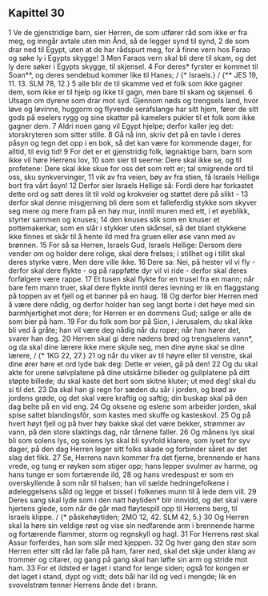 ## Kapittel 30

1 Ve de gjenstridige barn, sier Herren, de som utfører råd som ikke er fra meg, og inngår avtale uten min Ånd, så de legger synd til synd,
2 de som drar ned til Egypt, uten at de har rådspurt meg, for å finne vern hos Farao og søke ly i Egypts skygge!
3 Men Faraos vern skal bli dere til skam, og det ly dere søker i Egypts skygge, til skjensel.
4 For deres* fyrster er kommet til Soan**, og deres sendebud kommer like til Hanes; / {* Israels.} / {** JES 19, 11. 13. SLM 78, 12.}
5 alle blir de til skamme ved et folk som ikke gagner dem, som ikke er til hjelp og ikke til gagn, men bare til skam og skjensel.
6 Utsagn om dyrene som drar mot syd. Gjennom nøds og trengsels land, hvor løve og løvinne, huggorm og flyvende serafslange har sitt hjem, fører de sitt gods på eselers rygg og sine skatter på kamelers pukler til et folk som ikke gagner dem.
7 Aldri noen gang vil Egypt hjelpe; derfor kaller jeg det: storskryteren som sitter stille.
8 Gå nå inn, skriv det på en tavle i deres påsyn og tegn det opp i en bok, så det kan være for kommende dager, for alltid, til evig tid!
9 For det er et gjenstridig folk, løgnaktige barn, barn som ikke vil høre Herrens lov,
10 som sier til seerne: Dere skal ikke se, og til profetene: Dere skal ikke skue for oss det som rett er; tal smigrende ord til oss, sku synkvervinger,
11 vik av fra veien, bøy av fra stien, få Israels Hellige bort fra vårt åsyn!
12 Derfor sier Israels Hellige så: Fordi dere har forkastet dette ord og satt deres lit til vold og krokveier og støttet dere på slikt -
13 derfor skal denne misgjerning bli dere som et falleferdig stykke som skyver seg mere og mere fram på en høy mur, inntil muren med ett, i et øyeblikk, styrter sammen og knuses;
14 den knuses slik som en knuser et pottemakerkar, som en slår i stykker uten skånsel, så det blant stykkene ikke finnes et skår til å hente ild med fra gruen eller øse vann med av brønnen.
15 For så sa Herren, Israels Gud, Israels Hellige: Dersom dere vender om og holder dere rolige, skal dere frelses; i stillhet og i tillit skal deres styrke være. Men dere ville ikke.
16 Dere sa: Nei, på hester vil vi fly - derfor skal dere flykte - og på rappføtte dyr vil vi ride - derfor skal deres forfølgere være rappe.
17 Et tusen skal flykte for en trusel fra en mann; når bare fem mann truer, skal dere flykte inntil deres levning er lik en flaggstang på toppen av et fjell og et banner på en haug.
18 Og derfor bier Herren med å være dere nådig, og derfor holder han seg langt borte i det høye med sin barmhjertighet mot dere; for Herren er en dommens Gud; salige er alle de som bier på ham.
19 For du folk som bor på Sion, i Jerusalem, du skal ikke bli ved å gråte; han vil være deg nådig når du roper; når han hører det, svarer han deg.
20 Herren skal gi dere nødens brød og trengselens vann*, og da skal dine lærere ikke mere skjule seg, men dine øyne skal se dine lærere, / {* 1KG 22, 27.}
21 og når du viker av til høyre eller til venstre, skal dine ører høre et ord lyde bak deg: Dette er veien, gå på den!
22 Og du skal akte for urene sølvplatene på dine utskårne billeder og gullplatene på ditt støpte billede; du skal kaste det bort som skitne kluter; ut med deg! skal du si til det.
23 Da skal han gi regn for sæden du sår i jorden, og brød av jordens grøde, og det skal være kraftig og saftig; din buskap skal på den dag belte på en vid eng.
24 Og oksene og eslene som arbeider jorden, skal spise saltet blandingsfôr, som kastes med skuffe og kasteskovl.
25 Og på hvert høyt fjell og på hver høy bakke skal det være bekker, strømmer av vann, på den store slaktings dag, når tårnene faller.
26 Og månens lys skal bli som solens lys, og solens lys skal bli syvfold klarere, som lyset for syv dager, på den dag Herren leger sitt folks skade og forbinder såret av det slag det fikk.
27 Se, Herrens navn kommer fra det fjerne, brennende er hans vrede, og tung er røyken som stiger opp; hans lepper svulmer av harme, og hans tunge er som fortærende ild,
28 og hans vredespust er som en overskyllende å som når til halsen; han vil sælde hedningefolkene i ødeleggelsens såld og legge et bissel i folkenes munn til å lede dem vill.
29 Deres sang skal lyde som i den natt høytiden* blir innvidd, og det skal være hjertens glede, som når de går med fløytespill opp til Herrens berg, til Israels klippe. / {* påskehøytiden; 2MO 12, 42. SLM 42, 5.}
30 Og Herren skal la høre sin veldige røst og vise sin nedfarende arm i brennende harme og fortærende flammer, storm og regnskyll og hagl.
31 For Herrens røst skal Assur forferdes, han som slår med kjeppen.
32 Og hver gang den stav som Herren etter sitt råd lar falle på ham, farer ned, skal det skje under klang av trommer og citarer, og gang på gang skal han løfte sin arm og stride mot ham.
33 For et ildsted er laget i stand for lenge siden; også for kongen er det laget i stand, dypt og vidt; dets bål har ild og ved i mengde; lik en svovelstrøm tenner Herrens ånde det i brann.
